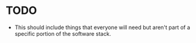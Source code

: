 # TODO

* This should include things that everyone will need but aren't part of
   a specific portion of the software stack.

